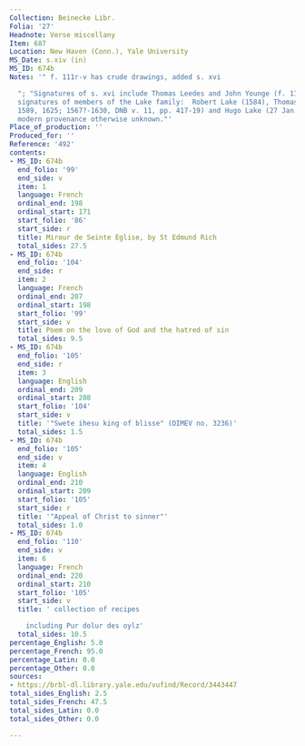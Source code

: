 ```yaml
---
Collection: Beinecke Libr.
Folia: '27'
Headnote: Verse miscellany
Item: 687
Location: New Haven (Conn.), Yale University
MS_Date: s.xiv (in)
MS_ID: 674b
Notes: '" f. 111r-v has crude drawings, added s. xvi

  "; "Signatures of s. xvi include Thomas Leedes and John Younge (f. 111r-v).  Many
  signatures of members of the Lake family:  Robert Lake (1584), Thomas Lake (1585,
  1589, 1625; 1567?-1630, DNB v. 11, pp. 417-19) and Hugo Lake (27 Jan. 1627).  Early
  modern provenance otherwise unknown."'
Place_of_production: ''
Produced_for: ''
Reference: '492'
contents:
- MS_ID: 674b
  end_folio: '99'
  end_side: v
  item: 1
  language: French
  ordinal_end: 198
  ordinal_start: 171
  start_folio: '86'
  start_side: r
  title: Mirour de Seinte Eglise, by St Edmund Rich
  total_sides: 27.5
- MS_ID: 674b
  end_folio: '104'
  end_side: r
  item: 2
  language: French
  ordinal_end: 207
  ordinal_start: 198
  start_folio: '99'
  start_side: v
  title: Poem on the love of God and the hatred of sin
  total_sides: 9.5
- MS_ID: 674b
  end_folio: '105'
  end_side: r
  item: 3
  language: English
  ordinal_end: 209
  ordinal_start: 208
  start_folio: '104'
  start_side: v
  title: '"Swete ihesu king of blisse" (DIMEV no. 3236)'
  total_sides: 1.5
- MS_ID: 674b
  end_folio: '105'
  end_side: v
  item: 4
  language: English
  ordinal_end: 210
  ordinal_start: 209
  start_folio: '105'
  start_side: r
  title: '"Appeal of Christ to sinner"'
  total_sides: 1.0
- MS_ID: 674b
  end_folio: '110'
  end_side: v
  item: 6
  language: French
  ordinal_end: 220
  ordinal_start: 210
  start_folio: '105'
  start_side: v
  title: ' collection of recipes

    including Pur dolur des oylz'
  total_sides: 10.5
percentage_English: 5.0
percentage_French: 95.0
percentage_Latin: 0.0
percentage_Other: 0.0
sources:
- https://brbl-dl.library.yale.edu/vufind/Record/3443447
total_sides_English: 2.5
total_sides_French: 47.5
total_sides_Latin: 0.0
total_sides_Other: 0.0

---
```

